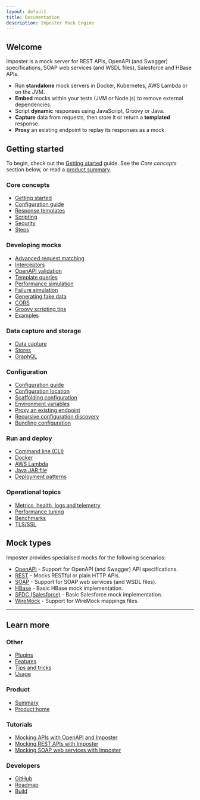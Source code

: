 ```yaml
---
layout: default
title: Documentation
description: Imposter Mock Engine
---
```


## Welcome

Imposter is a mock server for REST APIs, OpenAPI (and Swagger) specifications, SOAP web services (and WSDL files), Salesforce and HBase APIs.

- Run **standalone** mock servers in Docker, Kubernetes, AWS Lambda or on the JVM.
- **Embed** mocks within your tests (JVM or Node.js) to remove external dependencies.
- Script **dynamic** responses using JavaScript, Groovy or Java.
- **Capture** data from requests, then store it or return a **templated** response.
- **Proxy** an existing endpoint to replay its responses as a mock.

## Getting started

To begin, check out the [Getting started](getting_started.md) guide. See the _Core concepts_ section below, or read a [product summary](./summary.md).

### Core concepts

- [Getting started](getting_started.md)
- [Configuration guide](configuration.md)
- [Response templates](templates.md)
- [Scripting](scripting.md)
- [Security](security.md)
- [Steps](./steps.md)

### Developing mocks

- [Advanced request matching](request_matching.md)
- [Interceptors](./interceptors.md)
- [OpenAPI validation](openapi_validation.md)
- [Template queries](template_queries.md)
- [Performance simulation](performance_simulation.md)
- [Failure simulation](./failure_simulation.md)
- [Generating fake data](fake_data.md)
- [CORS](cors.md)
- [Groovy scripting tips](groovy_tips.md)
- [Examples](https://github.com/outofcoffee/imposter/tree/main/examples)

### Data capture and storage

- [Data capture](data_capture.md)
- [Stores](stores.md)
- [GraphQL](stores_graphql.md)

### Configuration

- [Configuration guide](configuration.md)
- [Configuration location](config_location.md)
- [Scaffolding configuration](scaffold.md)
- [Environment variables](environment_variables.md)
- [Proxy an existing endpoint](proxy_endpoint.md)
- [Recursive configuration discovery](config_discovery.md)
- [Bundling configuration](bundle.md)

### Run and deploy
- [Command line (CLI)](run_imposter_cli.md)
- [Docker](run_imposter_docker.md)
- [AWS Lambda](run_imposter_aws_lambda.md)
- [Java JAR file](run_imposter_jar.md)
- [Deployment patterns](./deployment_patterns.md)

### Operational topics

- [Metrics, health, logs and telemetry](metrics_logs_telemetry.md)
- [Performance tuning](./performance_tuning.md)
- [Benchmarks](./benchmarks.md)
- [TLS/SSL](./tls_ssl.md)

## Mock types

Imposter provides specialised mocks for the following scenarios:

- [OpenAPI](openapi_plugin.md) - Support for OpenAPI (and Swagger) API specifications.
- [REST](rest_plugin.md) - Mocks RESTful or plain HTTP APIs.
- [SOAP](soap_plugin.md) - Support for SOAP web services (and WSDL files).
- [HBase](hbase_plugin.md) - Basic HBase mock implementation.
- [SFDC (Salesforce)](sfdc_plugin.md) - Basic Salesforce mock implementation.
- [WireMock](wiremock_plugin.md) - Support for WireMock mappings files.

---

## Learn more

### Other

- [Plugins](./plugins.md)
- [Features](./features.md)
- [Tips and tricks](tips_tricks.md)
- [Usage](usage.md)

### Product

- [Summary](summary.md)
- [Product home](https://www.imposter.sh)

### Tutorials

- [Mocking APIs with OpenAPI and Imposter](https://medium.com/@outofcoffee/mocking-apis-with-swagger-and-imposter-3694bd1733c0)
- [Mocking REST APIs with Imposter](https://medium.com/@outofcoffee/mocking-apis-with-imposter-53bd908632e5)
- [Mocking SOAP web services with Imposter](https://medium.com/@outofcoffee/mocking-soap-web-services-with-imposter-da8e9666b5b4)

### Developers

- [GitHub](https://github.com/outofcoffee/imposter)
- [Roadmap](roadmap.md)
- [Build](build.md)

